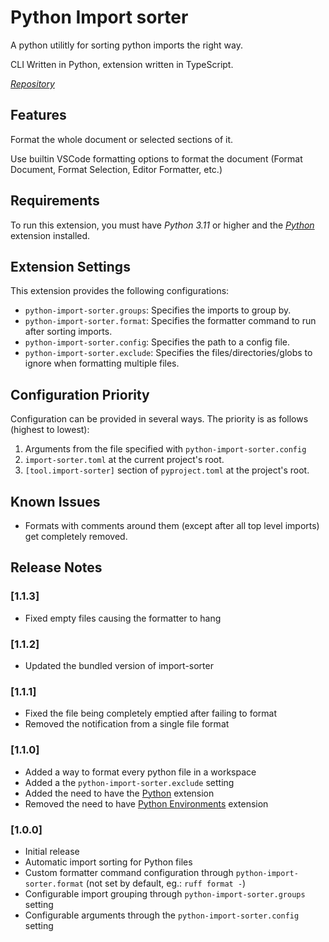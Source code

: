 # Python Import sorter

A python utilitly for sorting python imports the right way.

CLI Written in Python, extension written in TypeScript.

*[Repository](https://github.com/AntiMach/python-import-sorter)*

## Features

Format the whole document or selected sections of it.

Use builtin VSCode formatting options to format the document (Format Document, Format Selection, Editor Formatter, etc.)

## Requirements

To run this extension, you must have *Python 3.11* or higher and the *[Python](https://marketplace.visualstudio.com/items?itemName=ms-python.python)* extension installed.

## Extension Settings

This extension provides the following configurations:

* `python-import-sorter.groups`: Specifies the imports to group by.
* `python-import-sorter.format`: Specifies the formatter command to run after sorting imports.
* `python-import-sorter.config`: Specifies the path to a config file.
* `python-import-sorter.exclude`: Specifies the files/directories/globs to ignore when formatting multiple files.

## Configuration Priority

Configuration can be provided in several ways. The priority is as follows (highest to lowest):

1. Arguments from the file specified with `python-import-sorter.config`
2. `import-sorter.toml` at the current project's root.
3. `[tool.import-sorter]` section of `pyproject.toml` at the project's root.

## Known Issues

- Formats with comments around them (except after all top level imports) get completely removed.

## Release Notes

### [1.1.3]
- Fixed empty files causing the formatter to hang

### [1.1.2]
- Updated the bundled version of import-sorter

### [1.1.1]
- Fixed the file being completely emptied after failing to format
- Removed the notification from a single file format

### [1.1.0]
- Added a way to format every python file in a workspace
- Added a the `python-import-sorter.exclude` setting
- Added the need to have the [Python](https://marketplace.visualstudio.com/items?itemName=ms-python.python) extension
- Removed the need to have [Python Environments](https://marketplace.visualstudio.com/items?itemName=ms-python.vscode-python-envs) extension

### [1.0.0]

- Initial release
- Automatic import sorting for Python files
- Custom formatter command configuration through `python-import-sorter.format` (not set by default, eg.: `ruff format -`)
- Configurable import grouping through `python-import-sorter.groups` setting
- Configurable arguments through the `python-import-sorter.config` setting